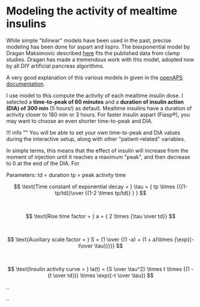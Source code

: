 # Modeling the activity of mealtime insulins

While simple "bilinear" models have been used in the past, precise modeling has been done for aspart and lispro. The biexponential model by Dragan Maksimovic described [here](https://github.com/LoopKit/Loop/issues/388#issuecomment-317938473) fits the published data from clamp studies. Dragan has made a tremendous work with this model, adopted now by all DIY artificial pancreas algorithms.

A very good explanation of this various models in given in the [openAPS documentation](https://draft-openaps-reorg.readthedocs.io/en/latest/docs/How%20it%20works/understanding-insulin-on-board-calculations.html).

I use model to this compute the activity of each mealtime insulin dose. I selected a **time-to-peak of 60 minutes** and a **duration of insulin action (DIA) of 300 min** (5 hours!) as default. Mealtime insulins have a duration of activity closer to 180 min or 3 hours. For faster insulin aspart (Fiasp®), you may want to choose an even shorter time-to-peak and DIA.

!!! info ""
    You will be able to set your own time-to-peak and DIA values during the interactive setup, along with other "patient-related" variables.

In simple terms, this means that the effect of insulin will increase from the moment of injection until it reaches a maximum "peak", and then decrease to 0 at the end of the DIA. For 

Parameters: 
td = duration
tp = peak activity time


$$
\text{Time constant of exponential decay = } \tau = { tp \times {{(1-tp/td)}\over {(1-2 \times tp/td)} } }
$$

<br>

$$
\text{Rise time factor = } a = { 2 \times {\tau \over td}}
$$

<br>

$$
\text{Auxiliary scale factor = } S = {1 \over {(1 -a) + (1 + a)\times {\exp({-t\over \tau})}}}
$$

<br>

$$
\text{Insulin activity curve = } Ia(t) = {S \over \tau^2} \times t \times {(1 - {t \over td})} \times \exp({-t \over \tau})
$$

..

..